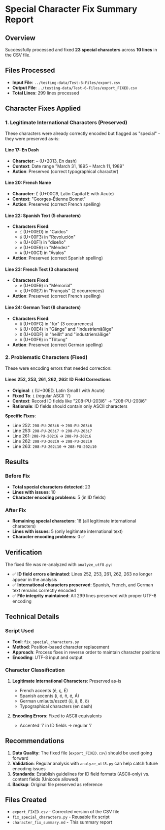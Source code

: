 # Special Character Fix Summary Report

## Overview
Successfully processed and fixed **23 special characters** across **10 lines** in the CSV file.

## Files Processed
- **Input File**: `../testing-data/Test-6-Files/export.csv`
- **Output File**: `../testing-data/Test-6-Files/export_FIXED.csv`
- **Total Lines**: 299 lines processed

## Character Fixes Applied

### 1. Legitimate International Characters (Preserved)
These characters were already correctly encoded but flagged as "special" - they were preserved as-is:

#### Line 17: En Dash
- **Character**: `–` (U+2013, En dash)
- **Context**: Date range "March 31, 1895 – March 11, 1989"
- **Action**: Preserved (correct typographical character)

#### Line 20: French Name
- **Character**: `É` (U+00C9, Latin Capital E with Acute)
- **Context**: "Georges-Étienne Bonnet"
- **Action**: Preserved (correct French spelling)

#### Line 22: Spanish Text (5 characters)
- **Characters Fixed**:
  - `í` (U+00ED) in "Caídos"
  - `ó` (U+00F3) in "Revolución"
  - `ñ` (U+00F1) in "diseño"
  - `é` (U+00E9) in "Méndez"
  - `Á` (U+00C1) in "Ávalos"
- **Action**: Preserved (correct Spanish spelling)

#### Line 23: French Text (3 characters)
- **Characters Fixed**:
  - `é` (U+00E9) in "Mémorial"
  - `ç` (U+00E7) in "Français" (2 occurrences)
- **Action**: Preserved (correct French spelling)

#### Line 24: German Text (8 characters)
- **Characters Fixed**:
  - `ü` (U+00FC) in "für" (3 occurrences)
  - `ä` (U+00E4) in "Gänge" and "industriemäßige"
  - `ß` (U+00DF) in "heißt" and "industriemäßige"
  - `ö` (U+00F6) in "Tötung"
- **Action**: Preserved (correct German spelling)

### 2. Problematic Characters (Fixed)
These were encoding errors that needed correction:

#### Lines 252, 253, 261, 262, 263: ID Field Corrections
- **Original**: `í` (U+00ED, Latin Small I with Acute)
- **Fixed To**: `i` (regular ASCII 'i')
- **Context**: Record ID fields like "208-PU-203í6" → "208-PU-203i6"
- **Rationale**: ID fields should contain only ASCII characters

**Specific Fixes**:
- Line 252: `208-PU-203í6` → `208-PU-203i6`
- Line 253: `208-PU-203í7` → `208-PU-203i7`
- Line 261: `208-PU-202íG` → `208-PU-202iG`
- Line 262: `208-PU-202í9` → `208-PU-202i9`
- Line 263: `208-PU-202í10` → `208-PU-202i10`

## Results

### Before Fix
- **Total special characters detected**: 23
- **Lines with issues**: 10
- **Character encoding problems**: 5 (in ID fields)

### After Fix
- **Remaining special characters**: 18 (all legitimate international characters)
- **Lines with issues**: 5 (only legitimate international text)
- **Character encoding problems**: 0 ✅

## Verification
The fixed file was re-analyzed with `analyze_utf8.py`:
- ✅ **ID field errors eliminated**: Lines 252, 253, 261, 262, 263 no longer appear in the analysis
- ✅ **International characters preserved**: Spanish, French, and German text remains correctly encoded
- ✅ **File integrity maintained**: All 299 lines preserved with proper UTF-8 encoding

## Technical Details

### Script Used
- **Tool**: `fix_special_characters.py`
- **Method**: Position-based character replacement
- **Approach**: Process fixes in reverse order to maintain character positions
- **Encoding**: UTF-8 input and output

### Character Classification
1. **Legitimate International Characters**: Preserved as-is
   - French accents (é, ç, É)
   - Spanish accents (í, ó, ñ, é, Á)
   - German umlauts/eszett (ü, ä, ß, ö)
   - Typographical characters (en dash)

2. **Encoding Errors**: Fixed to ASCII equivalents
   - Accented 'í' in ID fields → regular 'i'

## Recommendations

1. **Data Quality**: The fixed file (`export_FIXED.csv`) should be used going forward
2. **Validation**: Regular analysis with `analyze_utf8.py` can help catch future encoding issues
3. **Standards**: Establish guidelines for ID field formats (ASCII-only) vs. content fields (Unicode allowed)
4. **Backup**: Original file preserved as reference

## Files Created
- `export_FIXED.csv` - Corrected version of the CSV file
- `fix_special_characters.py` - Reusable fix script
- `character_fix_summary.md` - This summary report

